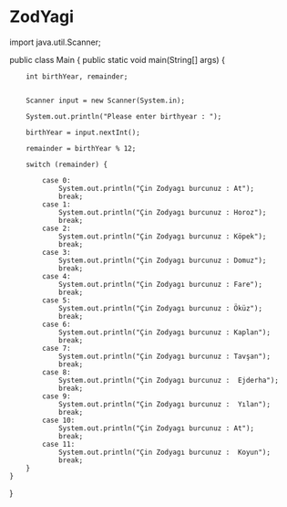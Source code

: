 # ZodYagi
import java.util.Scanner;

public class Main {
    public static void main(String[] args) {

        int birthYear, remainder;


        Scanner input = new Scanner(System.in);

        System.out.println("Please enter birthyear : ");

        birthYear = input.nextInt();

        remainder = birthYear % 12;

        switch (remainder) {

            case 0:
                System.out.println("Çin Zodyagı burcunuz : At");
                break;
            case 1:
                System.out.println("Çin Zodyagı burcunuz : Horoz");
                break;
            case 2:
                System.out.println("Çin Zodyagı burcunuz : Köpek");
                break;
            case 3:
                System.out.println("Çin Zodyagı burcunuz : Domuz");
                break;
            case 4:
                System.out.println("Çin Zodyagı burcunuz : Fare");
                break;
            case 5:
                System.out.println("Çin Zodyagı burcunuz : Öküz");
                break;
            case 6:
                System.out.println("Çin Zodyagı burcunuz : Kaplan");
                break;
            case 7:
                System.out.println("Çin Zodyagı burcunuz : Tavşan");
                break;
            case 8:
                System.out.println("Çin Zodyagı burcunuz :  Ejderha");
                break;
            case 9:
                System.out.println("Çin Zodyagı burcunuz :  Yılan");
                break;
            case 10:
                System.out.println("Çin Zodyagı burcunuz : At");
                break;
            case 11:
                System.out.println("Çin Zodyagı burcunuz :  Koyun");
                break;
        }
    }
}
